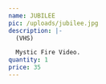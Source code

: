```yaml
---
name: JUBILEE
pic: /uploads/jubilee.jpg
description: |-
  (VHS)

  Mystic Fire Video.
quantity: 1
price: 35
---
```


